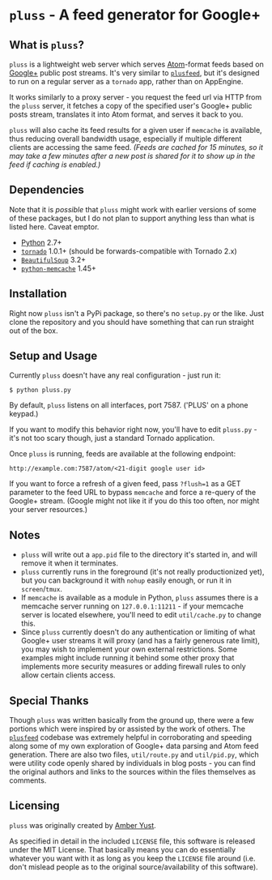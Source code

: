`pluss` - A feed generator for Google+
======================================

What is `pluss`?
----------------

`pluss` is a lightweight web server which serves [Atom][6]-format feeds based on [Google+][5] public post streams. It's very similar to [`plusfeed`][7], but it's designed to run on a regular server as a `tornado` app, rather than on AppEngine.

It works similarly to a proxy server - you request the feed url via HTTP from the `pluss` server, it fetches a copy of the specified user's Google+ public posts stream, translates it into Atom format, and serves it back to you.

`pluss` will also cache its feed results for a given user if `memcache` is available, thus reducing overall bandwidth usage, especially if multiple different clients are accessing the same feed. *(Feeds are cached for 15 minutes, so it may take a few minutes after a new post is shared for it to show up in the feed if caching is enabled.)*

Dependencies
------------

Note that it is *possible* that `pluss` might work with earlier versions of some of these packages, but I do not plan to support anything less than what is listed here. Caveat emptor.

 - [Python][3] 2.7+
 - [`tornado`][1] 1.0.1+ (should be forwards-compatible with Tornado 2.x)
 - [`BeautifulSoup`][2] 3.2+
 - [`python-memcache`][4] 1.45+

Installation
------------

Right now `pluss` isn't a PyPi package, so there's no `setup.py` or the like. Just clone the repository and you should have something that can run straight out of the box.

Setup and Usage
---------------

Currently `pluss` doesn't have any real configuration - just run it:

    $ python pluss.py

By default, `pluss` listens on all interfaces, port 7587. ('PLUS' on a phone keypad.)

If you want to modify this behavior right now, you'll have to edit `pluss.py` - it's not too scary though, just a standard Tornado application.

Once `pluss` is running, feeds are available at the following endpoint:

    http://example.com:7587/atom/<21-digit google user id>

If you want to force a refresh of a given feed, pass `?flush=1` as a GET parameter to the feed URL to bypass `memcache` and force a re-query of the Google+ stream. (Google might not like it if you do this too often, nor might your server resources.)

Notes
-----

 - `pluss` will write out a `app.pid` file to the directory it's started in, and will remove it when it terminates.
 - `pluss` currently runs in the foreground (it's not really productionized yet), but you can background it with `nohup` easily enough, or run it in `screen`/`tmux`.
 - If `memcache` is available as a module in Python, `pluss` assumes there is a memcache server running on `127.0.0.1:11211` - if your memcache server is located elsewhere, you'll need to edit `util/cache.py` to change this.
 - Since `pluss` currently doesn't do any authentication or limiting of what Google+ user streams it will proxy (and has a fairly generous rate limit), you may wish to implement your own external restrictions. Some examples might include running it behind some other proxy that implements more security measures or adding firewall rules to only allow certain clients access.

Special Thanks
--------------

Though `pluss` was written basically from the ground up, there were a few portions which were inspired by or assisted by the work of others. The [`plusfeed`][7] codebase was extremely helpful in corroborating and speeding along some of my own exploration of Google+ data parsing and Atom feed generation. There are also two files, `util/route.py` and `util/pid.py`, which were utility code openly shared by individuals in blog posts - you can find the original authors and links to the sources within the files themselves as comments.

Licensing
---------

`pluss` was originally created by [Amber Yust][8].

As specified in detail in the included `LICENSE` file, this software is released under the MIT License. That basically means you can do essentially whatever you want with it as long as you keep the `LICENSE` file around (i.e. don't mislead people as to the original source/availability of this software).

 [1]: http://www.tornadoweb.org/
 [2]: http://www.crummy.com/software/BeautifulSoup/
 [3]: http://python.org/
 [4]: http://www.tummy.com/Community/software/python-memcached/
 [5]: http://plus.google.com
 [6]: http://en.wikipedia.org/wiki/Atom_%28standard%29
 [7]: https://github.com/russellbeattie/plusfeed
 [8]: https://github.com/ayust
